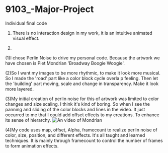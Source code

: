 # 9103_-Major-Project

Individual final code

1. There is no interaction design in my work, it is an intuitive animated visual effect.

2. 
(1)I chose Perlin Noise to drive my personal code.
Because the artwork we have chosen is Piet Mondrian 'Broadway Boogie Woogie'.

(2)So I want my images to be more rhythmic, to make it look more musical. So I made the 'road' part like a color block cycle overla p feeling. Then let the 'building' part moving, scale and change in transparency. Make it look more layered.

(3)My initial creation of perlin noise for this of artwork was limited to color changes and size scaling. I think it's kind of boring. So when I see the panning and sliding of the color blocks and lines in the video. It just occurred to me that I could add offset effects to my creations. To enhance its sense of hierarchy.
![An video of Mondrian](https://www.youtube.com/watch?v=FxPHhWwSdE4)

(4)My code uses map, offset, Alpha, framecount to realize perlin noise of color, size, position, and different effects. It's all taught and learned techniques. It is mainly through framecount to control the number of frames to form animation effects.
